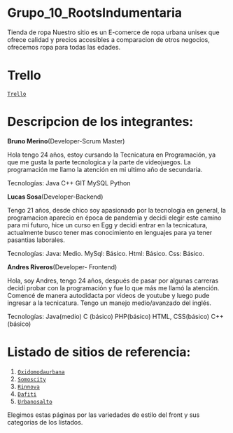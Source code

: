 # Grupo_10_RootsIndumentaria
Tienda de ropa
Nuestro sitio es un E-comerce de ropa urbana unisex que ofrece calidad y precios accesibles a comparacion de otros negocios, ofrecemos ropa para todas las edades.

# Trello

[`Trello`](https://trello.com/b/67y4CvbP/roots-backend)

# Descripcion de los integrantes:

**Bruno Merino**(Developer-Scrum Master)

Hola tengo 24 años, estoy cursando la Tecnicatura en Programación, ya que me gusta la parte tecnologica y la parte de videojuegos. La programación me llamo la atención en mi ultimo año de secundaria.

Tecnologías:
Java
C++
GIT
MySQL
Python

**Lucas Sosa**(Developer-Backend)

Tengo 21 años, desde chico soy apasionado por la tecnologia en general, la programacion aparecio en época de pandemia y decidi elegir este camino para mi futuro, hice un curso en Egg y decidi entrar en la tecnicatura, actualmente busco tener mas conocimiento en lenguajes para ya tener pasantias laborales.

Tecnologías:
Java: Medio.
MySql: Básico.
Html: Básico.
Css: Básico.

**Andres Riveros**(Developer- Frontend)

Hola, soy Andres, tengo 24 años, después de pasar por algunas carreras decidí probar con la programación y fue lo que más me llamó la atención. Comencé de manera autodidacta por videos de youtube y luego pude ingresar a la tecnicatura. Tengo un manejo medio/avanzado del inglés.

Tecnologías:
 Java(medio)
 C (básico)
 PHP(básico)
 HTML, CSS(básico)
 C++(básico)

# Listado de sitios de referencia:

1. [`Oxidomodaurbana`](https://oxidomodaurbana.mercadoshops.com.ar/)
2. [`Somoscity`](https://www.somoscity.com.ar/?gclid=CjwKCAjwx7GYBhB7EiwA0d8oe41aeMOt2_6sNF4o9lGX86deBD6uiMYzv4LoaLjIvV6FBUfQGt16uBoCMYcQAvD_BwE)
3. [`Rinnova`](https://rinnova.com.ar/?gclid=CjwKCAjwx7GYBhB7EiwA0d8oe9-oHYyx6k30QJY1N1225e16mHXWVK6Z59oxRS2ERybgwnMYfCd8nhoCYs0QAvD_BwE)
4. [`Dafiti`](https://www.dafiti.com.ar/adidas/?placeholder&gclid=CjwKCAjwx7GYBhB7EiwA0d8oe1h639vswi8zq0VxQeVNcc1aeFg_nX1xOnYe4_JCkNiMQuSo3tusExoCUW8QAvD_BwE)
5. [`Urbanosalto`](https://www.urbanosalto.com/)

Elegimos estas páginas por las variedades de estilo del front y sus categorias de los listados.

